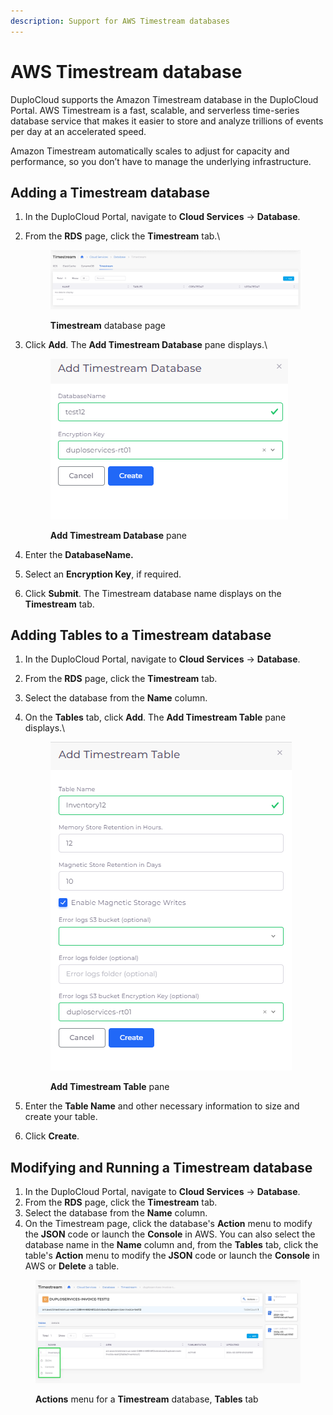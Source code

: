```yaml
---
description: Support for AWS Timestream databases
---
```


# AWS Timestream database

DuploCloud supports the Amazon Timestream database in the DuploCloud Portal. AWS Timestream is a fast, scalable, and serverless time-series database service that makes it easier to store and analyze trillions of events per day at an accelerated speed.&#x20;

Amazon Timestream automatically scales to adjust for capacity and performance, so you don’t have to manage the underlying infrastructure.

## Adding a Timestream database

1. In the DuploCloud Portal, navigate to **Cloud Services** -> **Database**.
2.  From the **RDS** page, click the **Timestream** tab.\


    <figure><img src="../../../.gitbook/assets/screenshot-nimbusweb.me-2024.02.19-16_59_07.png" alt=""><figcaption><p><strong>Timestream</strong> database page </p></figcaption></figure>


3.  Click **Add**. The **Add Timestream Database** pane displays.\


    <div align="left">

    <figure><img src="../../../.gitbook/assets/AWS_Add_Timestream_DB.png" alt=""><figcaption><p><strong>Add Timestream Database</strong> pane</p></figcaption></figure>

    </div>
4. Enter the **DatabaseName.**
5. Select an **Encryption Key**, if required.
6. Click **Submit**. The Timestream database name displays on the **Timestream** tab.

## Adding Tables to a Timestream database

1. In the DuploCloud Portal, navigate to **Cloud Services** -> **Database**.
2. From the **RDS** page, click the **Timestream** tab.
3. Select the database from the **Name** column.
4.  On the **Tables** tab, click **Add**. The **Add Timestream Table** pane displays.\


    <div align="left">

    <figure><img src="../../../.gitbook/assets/AWS_Add_Timestream_Table.png" alt=""><figcaption><p><strong>Add Timestream Table</strong> pane</p></figcaption></figure>

    </div>
5. Enter the **Table Name** and other necessary information to size and create your table.
6. Click **Create**.

## Modifying and Running a Timestream database

1. In the DuploCloud Portal, navigate to **Cloud Services** -> **Database**.
2. From the **RDS** page, click the **Timestream** tab.
3. Select the database from the **Name** column.
4. On the Timestream page, click the database's **Action** menu to modify the **JSON** code or launch the **Console** in AWS. You can also select the database name in the **Name** column and, from the **Tables** tab, click the table's **Action** menu to modify the **JSON** code or launch the **Console** in AWS or **Delete** a table.

<figure><img src="../../../.gitbook/assets/screenshot-nimbusweb.me-2024.02.19-17_01_57.png" alt=""><figcaption><p><strong>Actions</strong> menu for a <strong>Timestream</strong> database, <strong>Tables</strong> tab</p></figcaption></figure>

